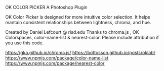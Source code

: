 OK COLOR PICKER 
A Photoshop Plugin


OK Color Picker is designed for more intuitive color selection. It helps mantain consistent relationships between lightness, chroma, and hue.

Created by Daniel Lefcourt @ risd.edu
Thanks to chroma.js , OK Colorspaces,
color-name-list & nearest-color.
Please include attribution if you use this code. 


https://gka.github.io/chroma.js/
https://bottosson.github.io/posts/oklab/
https://www.npmjs.com/package/color-name-list
https://www.npmjs.com/package/nearest-color
